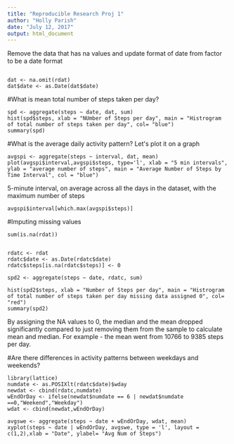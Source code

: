 ```yaml
---
title: "Reproducible Research Proj 1"
author: "Holly Parish"
date: "July 12, 2017"
output: html_document
---
```


Remove the data that has na values and update format of date from factor to be a date format

```{r}

dat <- na.omit(rdat)
dat$date <- as.Date(dat$date)

```

#What is mean total number of steps taken per day?

```{r}
spd <- aggregate(steps ~ date, dat, sum)
hist(spd$steps, xlab = "NUmber of Steps per day", main = "Histrogram of total number of steps taken per day", col= "blue")
summary(spd)
```

#What is the average daily activity pattern?
Let's plot it on a graph
```{r}
avgspi <- aggregate(steps ~ interval, dat, mean)
plot(avgspi$interval,avgspi$steps, type='l', xlab = "5 min intervals", ylab = "average number of steps", main = "Average Number of Steps by Time Interval", col = "blue")
```

5-minute interval, on average across all the days in the dataset, with the maximum number of steps
```{r}
avgspi$interval[which.max(avgspi$steps)]
```

#Imputing missing values

```{r}
sum(is.na(rdat))


rdatc <- rdat
rdatc$date <- as.Date(rdatc$date)
rdatc$steps[is.na(rdatc$steps)] <- 0

spd2 <- aggregate(steps ~ date, rdatc, sum)

hist(spd2$steps, xlab = "Number of Steps per day", main = "Histrogram of total number of steps taken per day missing data assigned 0", col= "red")
summary(spd2)

```
By assigning the NA values to 0, the median and the mean dropped significantly compared to just removing them from the sample to calculate mean and median. For example - the mean went from 10766 to 9385 steps per day.

#Are there differences in activity patterns between weekdays and weekends?

```{r}
library(lattice)
numdate <- as.POSIXlt(rdatc$date)$wday
newdat <- cbind(rdatc,numdate)
wEndOrDay <- ifelse(newdat$numdate == 6 | newdat$numdate ==0,"Weekend","Weekday")
wdat <- cbind(newdat,wEndOrDay)

avgswe <- aggregate(steps ~ date + wEndOrDay, wdat, mean)
xyplot(steps ~ date | wEndOrDay, avgswe, type = 'l', layout = c(1,2),xlab = "Date", ylabel= "Avg Num of Steps")
```

